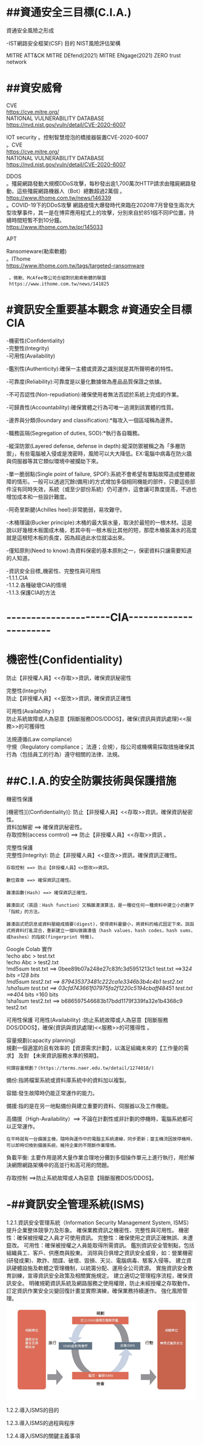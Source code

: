 ##資通安全三目標(C.I.A.)
======
資通安全風險之形成

-IST網路安全框架(CSF)
   目的
NIST風險評估架構

MITRE ATT&CK
MITRE DEfend(2021)
MITRE ENgage(2021)
ZERO trust network




##資安威脅  
=======
CVE  
https://cve.mitre.org/  
NATIONAL VULNERABILITY DATABASE  
<https://nvd.nist.gov/vuln/detail/CVE-2020-6007>  


IOT security
    。控制智慧燈泡的橋接器裝置CVE-2020-6007  
    。CVE     
          https://cve.mitre.org/            
      NATIONAL VULNERABILITY DATABASE   
    <https://nvd.nist.gov/vuln/detail/CVE-2020-6007>    
          
    
          
DDOS  
    。殭屍網路發動大規模DDoS攻擊，每秒發出逾1,700萬次HTTP請求由殭屍網路發動，這些殭屍網路機器人（Bot）總數超過2萬個 。  
       https://www.ithome.com.tw/news/146339   
    。COVID-19下的DDoS攻擊 網路疫情大爆發時代來臨在2020年7月曾發生兩次大型攻擊事件，其一是在博弈應用程式上的攻擊，分別來自於851個不同IP位置，持續時間短暫不到10分鐘。    
       https://www.ithome.com.tw/pr/145033
    
  
APT  


Ransomeware(勒索軟體)  
     。IThome  
     https://www.ithome.com.tw/tags/targeted-ransomware  
     
     。微軟、McAfee等公司合組對抗勒索軟體的聯盟
     https://www.ithome.com.tw/news/141825



#資訊安全重要基本觀念  #資通安全目標CIA  
======
-機密性(Confidentiality)  
-完整性(Integrity)  
-可用性(Availability)  

-鑑別性(Authenticity):確保一主體或資源之識別就是其所聲明者的特性。  

-可靠度(Reliability):可靠度是以量化數據做為產品品質保證之依據。

-不可否認性(Non-repudiation):確保使用者無法否認於系統上完成的作業。

-可歸責性(Accountability):確保實體之行為可唯一追溯到該實體的性質。  

-邊界與分類(Boundary and classification):*每攻入一個區域稱為邊界。    

-職務區隔(Segregation of duties, SOD):*執行各自職務。  

-縱深防禦(Layered defense, defense in depth):縱深防禦被稱之為「多層防禦」，有些電腦被入侵或是洩密時，風險可以大大降低。EX:電腦中病毒在防火牆與伺服器等其它類似環境中被攔劫下來。  

-單一脆弱點(Single point of failure, SPOF):系統不會希望有單點故障造成整體故障的情形。一般可以透過冗餘(備用)的方式增加多個相同機能的部件，只要這些部件沒有同時失效，系統（或至少部份系統）仍可運作，這會讓可靠度提高，不過也增加成本和一些設計難度。

-阿奇里斯腱(Achilles heel):非常脆弱，易攻難守。

-木桶理論(Bucker principle):木桶的最大裝水量，取決於最短的一根木材。這是說以好幾根木板圍成木桶，若其中有一根木板比其他的短，那麼木桶裝滿水的高度就是這根短木板的長度，因為超過此水位就溢出來。  

-僅知原則(Need to know):為資料保密的基本原則之一，保密資料只讓需要知道的人知道。  

-資訊安全目標_機密性、完整性與可用性  
   -1.1.1.CIA  
   -1.1.2.各種破壞CIA的情境  
   -1.1.3.保護CIA的方法  
   
---------------------CIA----------------------  
====
機密性(Confidentiality)  
===
防止【非授權人員】<<存取>>資訊，確保資訊秘密性  

完整性(Integrity)  
防止【非授權人員】<<竄改>>資訊，確保資訊正確性  

可用性(Availability )  
防止系統故障或人為惡意【阻斷服務DOS/DDOS】，確保{資訊與資訊處理}<<服務>>的可獲得性  

法規遵循(Law compliance)  
守規（Regulatory compliance； 法遵；合規），指公司或機構需採取措施確保其行為（包括員工的行為）遵守相關的法律、法規。  
   

##C.I.A.的安全防禦技術與保護措施  
====
機密性保護  

[機密性][(Confidentiality)]: 防止【非授權人員】<<存取>>資訊，確保資訊秘密性。    
資料加解密 ==> 確保資訊秘密性。    
存取控制(access comtrol) ==> 防止【非授權人員】<<存取>>資訊 。   

完整性保護  
  完整性(Integrity): 防止【非授權人員】<<竄改>>資訊，確保資訊正確性。
  
    存取控制 ==> 防止【非授權人員】<<竄改>>資訊。    
    
    數位簽章 ==> 確保資訊正確性。    
    
    雜湊函數(Hash) ==> 確保資訊正確性。    
    
    雜湊函式（英語：Hash function）又稱雜湊演算法，是一種從任何一種資料中建立小的數字「指紋」的方法。  
    
    雜湊函式把訊息或資料壓縮成摘要(digest)，使得資料量變小，將資料的格式固定下來。該函式將資料打亂混合，重新建立一個叫做雜湊值（hash values，hash codes，hash sums，或hashes）的指紋(fingerprint 特徵)。  
    
Google Colab 實作  
  !echo abc > test.txt  
  !echo Abc > test2.txt  
  !md5sum test.txt  ==> 0bee89b07a248e27c83fc3d5951213c1  test.txt  ==>32*4 bits =128 bits  
  !md5sum test2.txt ==> 879435373481c222ca1e3346b3b4c4b1  test2.txt  
  !sha1sum test.txt ==> 03cfd743661f07975fa2f1220c5194cbaff48451  test.txt ==>40*4 bits =160 bits  
  !sha1sum test2.txt ==> b686597546683b17bdd1179f339fa32e1b4368c9  test2.txt  
 

可用性保護
  可用性(Availability) :防止系統故障或人為惡意【阻斷服務DOS/DDOS】，確保{資訊與資訊處理}<<服務>>的可獲得性  。 
  
  容量規劃(capacity planning)  
    規劃一個適當的且有效率的【資源需求計劃】，以滿足組織未來的【工作量的需求】 及對 【未來資訊服務水準的預期】。
    
    何謂容量規劃？(https://terms.naer.edu.tw/detail/1274018/)  
  備份:指將檔案系統或資料庫系統中的資料加以複製。  
  
  容錯:發生故障時仍能正常運作的能力。  
 
  備援:指的是在另一地點備份與建立重要的資料、伺服器以及工作機能。  
  
  高備援（High-Availability）==> 不論在計劃性或非計劃的停機時，電腦系統都可以正常運作。  
  
    在平時就有一台備援主機，隨時與運作中的電腦主系統連線，同步更新；當主機流因故停機時，可以即時切換到備援系統，維持企業的不間斷作業環境。  
    
   負載平衡: 主要作用是將大量作業合理地分攤到多個操作單元上進行執行，用於解決網際網路架構中的高並行和高可用的問題。  
   
  存取控制 ==>防止系統故障或人為惡意【阻斷服務DOS/DDOS】。
  
  
  -##資訊安全管理系統(ISMS)    
  ===
   1.2.1.資訊安全管理系統（Information Security Management System, ISMS）  
      提升企業整体競爭力及形象。
      確保業務資訊之機密性、完整性與可用性。
      機密性：確保被授權之人員才可使用資訊。
      完整性：確保使用之資訊正確無誤、未遭竄改。
      可用性：確保被授權之人員能取得所需資訊。
      鑑別資訊安全管制點，包括組織員工、客戶、供應商與股東。
      消除與日俱增之資訊安全威脅，如：營業機密(研發成果)、欺詐、間諜、破壞、毀損、天災、電腦病毒、駭客入侵等。
      建立資訊硬體設施及軟體之管理機制，以統籌分配、運用全公司資源。
      實施資訊安全教育訓練，宣導資訊安全政策及相關實施規定。
      建立適切之管理程序流程，確保資訊安全。
      明確規範資訊系統及網路服務之使用權限，防止未經授權之存取動作。
      訂定資訊作業安全災變回復計畫並實際演練，確保業務持續運作。
      強化風險管理。
   ![擷取](https://github.com/j27554212/iPAS/blob/main/%E6%93%B7%E5%8F%96.PNG)
   
   1.2.2.導入ISMS的目的    
   
   1.2.3.導入ISMS的過程與程序    
   
   1.2.4.導入ISMS的關鍵主義事項    
   
   
